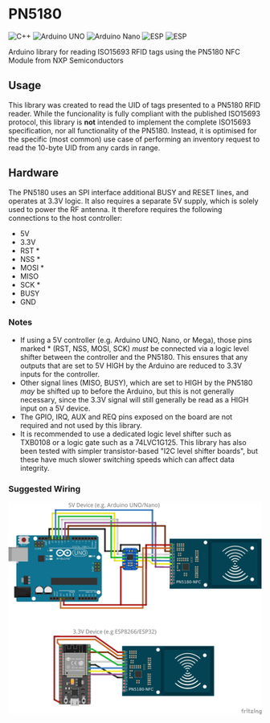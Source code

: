# PN5180
![C++](https://img.shields.io/badge/C++-11-green)
![Arduino UNO](https://img.shields.io/badge/Arduino-UNO-green)
![Arduino Nano](https://img.shields.io/badge/Arduino-Nano-green)
![ESP](https://img.shields.io/badge/ESP-8266-green)
![ESP](https://img.shields.io/badge/ESP-32-green)

Arduino library for reading ISO15693 RFID tags using the PN5180 NFC Module from NXP Semiconductors

## Usage
This library was created to read the UID of tags presented to a PN5180 RFID reader. 
While the funcionality is fully compliant with the published ISO15693 protocol, this library is **not** intended to implement the complete ISO15693 specification, nor all functionality of the PN5180. 
Instead, it is optimised for the specific (most common) use case of performing an inventory request to read the 10-byte UID from any cards in range.  

## Hardware
The PN5180 uses an SPI interface additional BUSY and RESET lines, and operates at 3.3V logic. It also requires a separate 5V supply, which is solely used to power the RF antenna.
It therefore requires the following connections to the host controller:
- 5V
- 3.3V
- RST *
- NSS *
- MOSI *
- MISO
- SCK *
- BUSY
- GND

### Notes
- If using a 5V controller (e.g. Arduino UNO, Nano, or Mega), those pins marked * (RST, NSS, MOSI, SCK) *must* be connected via a logic level shifter between the controller and the PN5180. This ensures that any outputs that are set to 5V HIGH by the Arduino are reduced to 3.3V inputs for the controller. 
- Other signal lines (MISO, BUSY), which are set to HIGH by the PN5180 *may* be shifted up to before the Arduino, but this is not generally necessary, since the 3.3V signal will still generally be read as a HIGH input on a 5V device.  
- The GPIO, IRQ, AUX and REQ pins exposed on the board are not required and not used by this library.
- It is recommended to use a dedicated logic level shifter such as TXB0108 or a logic gate such as a 74LVC1G125. This library has also been tested with simpler transistor-based "I2C level shifter boards", but these have much slower switching speeds which can affect data integrity.

### Suggested Wiring
![Wiring](https://github.com/playfultechnology/PN5180/blob/main/extras/PN5180%20Wiring_bb.jpg)
